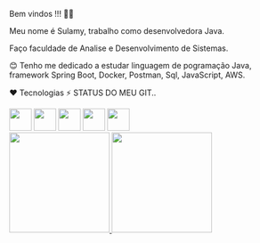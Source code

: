 Bem vindos !!! 👩‍💻

Meu nome é Sulamy, trabalho como desenvolvedora Java.


 Faço faculdade de  Analise e Desenvolvimento de Sistemas.


😊 Tenho me dedicado a estudar linguagem de pogramação Java, framework Spring Boot, Docker, Postman, Sql, JavaScript, AWS.





♥️ Tecnologias   ⚡ STATUS DO MEU GIT..

<img src="https://cdn.jsdelivr.net/gh/devicons/devicon/icons/java/java-original.svg" width="40" height="40"/> 
<img src="https://cdn.jsdelivr.net/gh/devicons/devicon/icons/mysql/mysql-original.svg" width="40" height="40"/>
<img src="https://cdn.jsdelivr.net/gh/devicons/devicon/icons/git/git-original.svg" width="40" height="40"/>
<img src="https://cdn.jsdelivr.net/gh/devicons/devicon/icons/github/github-original.svg" width="40" height="40"/>
<img src="https://cdn.jsdelivr.net/gh/devicons/devicon/icons/css3/css3-original.svg" width="40" height="40"/>




<div>
<a href="https://github.com/seu-usuário-aqui">
<img height="180em" src="https://github-readme-stats.vercel.app/api/top-langs/?username=sulamylobato&layout=compact&langs_count=7&theme=dracula"/>
<img height="180em" src="https://github-readme-stats.vercel.app/api?username=sulamylobato&show_icons=true&theme=dracula&include_all_commits=true&count_private=true"/>
</div>
  


